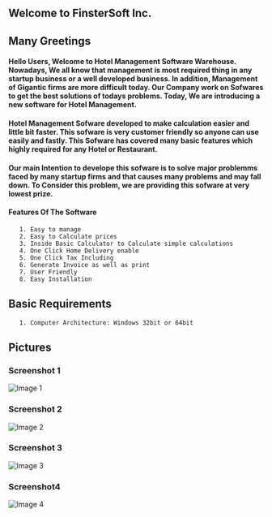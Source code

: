 ## Welcome to FinsterSoft Inc.

## Many Greetings
  #### Hello Users, Welcome to Hotel Management Software Warehouse. Nowadays, We all know that management is most required thing in any startup business or a well developed business. In addition,   Management of Gigantic firms are more difficult today. Our Company work on Sofwares to get the best solutions of todays problems. Today, We are introducing a new software for   Hotel Management. 
  
 #### Hotel Management Sofware developed to make calculation easier and little bit faster. This sofware is very customer friendly so anyone can use easily and fastly. This Sofware     has covered many basic features which highly required for any Hotel or Restaurant. 
 
 #### Our main Intention to develope this sofware is to solve major problemms faced by many startup firms and that causes many problems and may fall down. To Consider this problem, we are providing this sofware at very lowest prize. 
 
#### Features Of The Software
```
   1. Easy to manage
   2. Easy to Calculate prices
   3. Inside Basic Calculator to Calculate simple calculations
   4. One Click Home Delivery enable
   5. One Click Tax Including
   6. Generate Invoice as well as print
   7. User Friendly
   8. Easy Installation
```
## Basic Requirements 
```
   1. Computer Architecture: Windows 32bit or 64bit
```
## Pictures

### Screenshot 1
![Image 1](https://user-images.githubusercontent.com/75610733/116500626-8bf7ce00-a8cc-11eb-8090-6d1d3d7853ef.png)

### Screenshot 2
![Image 2](https://user-images.githubusercontent.com/75610733/116500632-9023eb80-a8cc-11eb-990f-4907a7b5b69e.png)

### Screenshot 3
![Image 3](https://user-images.githubusercontent.com/75610733/116500639-92864580-a8cc-11eb-8fa9-ca74293a5550.png)

### Screenshot4
![Image 4](https://user-images.githubusercontent.com/75610733/116500643-9619cc80-a8cc-11eb-8e75-fc0e513cf0e2.png)
